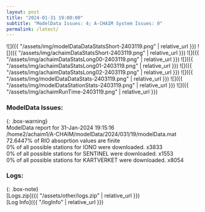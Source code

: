 ```yaml
---
layout: post
title: "2024-01-31 19:00:00"
subtitle: "ModelData Issues: 4; A-CHAIM System Issues: 0"
permalink: /latest/
---
```


![]({{ "/assets/img/modelDataDataStatsShort-2403119.png" | relative_url }})
![]({{ "/assets/img/achaimDataStatsShort-2403119.png" | relative_url }})
![]({{ "/assets/img/achaimDataStatsLong00-2403119.png" | relative_url }})
![]({{ "/assets/img/achaimDataStatsLong01-2403119.png" | relative_url }})
![]({{ "/assets/img/achaimDataStatsLong02-2403119.png" | relative_url }})
![]({{ "/assets/img/modelDataDataStats-2403119.png" | relative_url }})
![]({{ "/assets/img/modelDataStationStats-2403119.png" | relative_url }})
![]({{ "/assets/img/achaimRunTime-2403119.png" | relative_url }})


### ModelData Issues:  
  
{: .box-warning}  
 ModelData report for 31-Jan-2024 19:15:16   
 /home2/achaim1/A-CHAIM/modelData/2024/031/19/modelData.mat   
 72.6447% of RIO absoprtion values are finite   
 0% of all possible stations for IONO were downloaded. x3833   
 0% of all possible stations for SENTINEL were downloaded. x1553   
 0% of all possible stations for KARTVERKET were downloaded. x8054   
  


### Logs:  
  
{: .box-note}  
[Logs.zip]({{ "/assets/other/logs.zip" | relative_url }})  
[Log Info]({{ "/logInfo" | relative_url }})  
